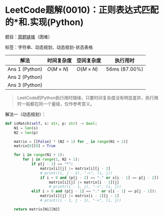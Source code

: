 # LeetCode题解(0010)：正则表达式匹配的*和.实现(Python)

题目：[原题链接](https://leetcode-cn.com/problems/regular-expression-matching/)（困难）

标签：字符串、动态规划、动态规划-状态表格

| 解法           | 时间复杂度 | 空间复杂度 | 执行用时      |
| -------------- | ---------- | ---------- | ------------- |
| Ans 1 (Python) | $O(M×N)$   | $O(M×N)$   | 56ms (87.00%) |
| Ans 2 (Python) |            |            |               |
| Ans 3 (Python) |            |            |               |

>  LeetCode的Python执行用时随缘，只要时间复杂度没有明显差异，执行用时一般都在同一个量级，仅作参考意义。

解法一（动态规划）：

```python
def isMatch(self, s: str, p: str) -> bool:
    N1 = len(s)
    N2 = len(p)

    matrix = [[False] * (N2 + 1) for _ in range(N1 + 1)]
    matrix[0][0] = True

    for i in range(N1 + 1):
        for j in range(1, N2 + 1):
            if p[j - 1] == "*":
                matrix[i][j] |= matrix[i][j - 2]
                # print((i, j - 2), "->", (i, j))
                if i > 0 and (p[j - 2] == "." or s[i - 1] == p[j - 2]):
                    matrix[i][j] |= matrix[i - 1][j]
                    # print((i - 1, j), "->", (i, j))
            elif i > 0 and (p[j - 1] == "." or s[i - 1] == p[j - 1]):
                matrix[i][j] |= matrix[i - 1][j - 1]
                # print((i - 1, j - 1), "->", (i, j))

    return matrix[N1][N2]
```